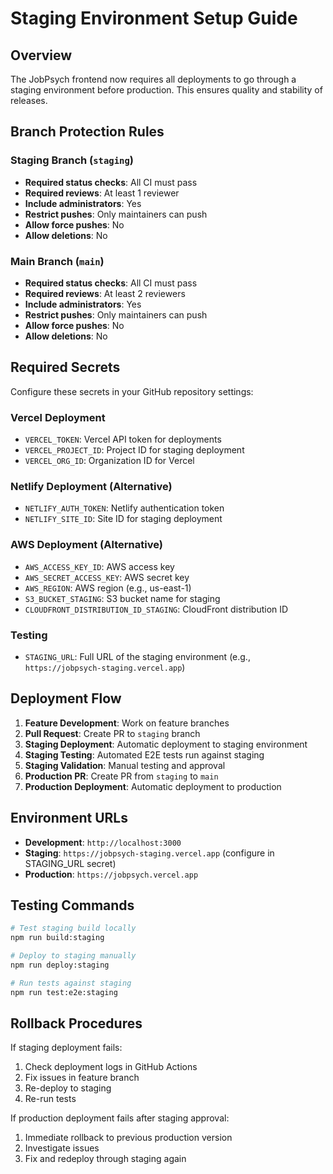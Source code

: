 # Staging Environment Setup Guide

## Overview

The JobPsych frontend now requires all deployments to go through a staging environment before production. This ensures quality and stability of releases.

## Branch Protection Rules

### Staging Branch (`staging`)

- **Required status checks**: All CI must pass
- **Required reviews**: At least 1 reviewer
- **Include administrators**: Yes
- **Restrict pushes**: Only maintainers can push
- **Allow force pushes**: No
- **Allow deletions**: No

### Main Branch (`main`)

- **Required status checks**: All CI must pass
- **Required reviews**: At least 2 reviewers
- **Include administrators**: Yes
- **Restrict pushes**: Only maintainers can push
- **Allow force pushes**: No
- **Allow deletions**: No

## Required Secrets

Configure these secrets in your GitHub repository settings:

### Vercel Deployment

- `VERCEL_TOKEN`: Vercel API token for deployments
- `VERCEL_PROJECT_ID`: Project ID for staging deployment
- `VERCEL_ORG_ID`: Organization ID for Vercel

### Netlify Deployment (Alternative)

- `NETLIFY_AUTH_TOKEN`: Netlify authentication token
- `NETLIFY_SITE_ID`: Site ID for staging deployment

### AWS Deployment (Alternative)

- `AWS_ACCESS_KEY_ID`: AWS access key
- `AWS_SECRET_ACCESS_KEY`: AWS secret key
- `AWS_REGION`: AWS region (e.g., us-east-1)
- `S3_BUCKET_STAGING`: S3 bucket name for staging
- `CLOUDFRONT_DISTRIBUTION_ID_STAGING`: CloudFront distribution ID

### Testing

- `STAGING_URL`: Full URL of the staging environment (e.g., `https://jobpsych-staging.vercel.app`)

## Deployment Flow

1. **Feature Development**: Work on feature branches
2. **Pull Request**: Create PR to `staging` branch
3. **Staging Deployment**: Automatic deployment to staging environment
4. **Staging Testing**: Automated E2E tests run against staging
5. **Staging Validation**: Manual testing and approval
6. **Production PR**: Create PR from `staging` to `main`
7. **Production Deployment**: Automatic deployment to production

## Environment URLs

- **Development**: `http://localhost:3000`
- **Staging**: `https://jobpsych-staging.vercel.app` (configure in STAGING_URL secret)
- **Production**: `https://jobpsych.vercel.app`

## Testing Commands

```bash
# Test staging build locally
npm run build:staging

# Deploy to staging manually
npm run deploy:staging

# Run tests against staging
npm run test:e2e:staging
```

## Rollback Procedures

If staging deployment fails:

1. Check deployment logs in GitHub Actions
2. Fix issues in feature branch
3. Re-deploy to staging
4. Re-run tests

If production deployment fails after staging approval:

1. Immediate rollback to previous production version
2. Investigate issues
3. Fix and redeploy through staging again
